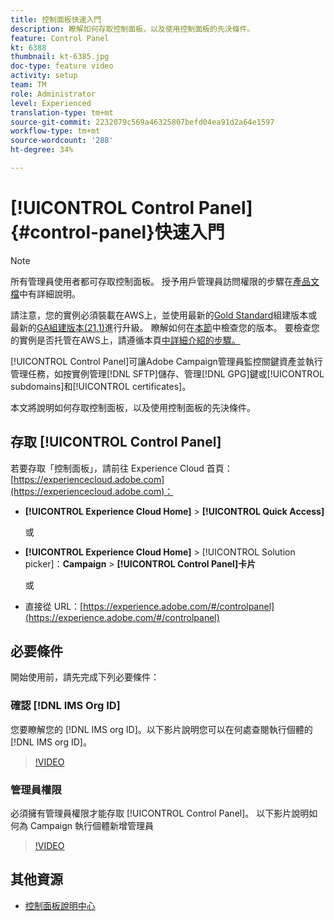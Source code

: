 ```yaml
---
title: 控制面板快速入門
description: 瞭解如何存取控制面板，以及使用控制面板的先決條件。
feature: Control Panel
kt: 6388
thumbnail: kt-6385.jpg
doc-type: feature video
activity: setup
team: TM
role: Administrator
level: Experienced
translation-type: tm+mt
source-git-commit: 2232079c569a46325807befd04ea91d2a64e1597
workflow-type: tm+mt
source-wordcount: '288'
ht-degree: 34%

---
```



# [!UICONTROL Control Panel] {#control-panel}快速入門

>[!NOTE]
>
> 所有管理員使用者都可存取控制面板。 授予用戶管理員訪問權限的步驟在[產品文檔](https://experienceleague.adobe.com/docs/control-panel/using/discover-control-panel/managing-permissions.html?lang=en#discover-control-panel)中有詳細說明。
>
> 請注意，您的實例必須裝載在AWS上，並使用最新的[Gold Standard](https://experienceleague.adobe.com/docs/campaign-classic/using/release-notes/gs-release/gs-overview.html)組建版本或最新的[GA組建版本(21.1)](https://experienceleague.adobe.com/docs/campaign-classic/using/release-notes/latest-release.html?lang=en#release-notes)進行升級。 瞭解如何在[本節](https://experienceleague.adobe.com/docs/campaign-classic/using/getting-started/starting-with-adobe-campaign/launching-adobe-campaign.html?lang=en#getting-your-campaign-version)中檢查您的版本。 要檢查您的實例是否托管在AWS上，請遵循本頁[中詳細介紹的步驟。](https://experienceleague.adobe.com/docs/control-panel/using/faq.html)

[!UICONTROL Control Panel]可讓Adobe Campaign管理員監控關鍵資產並執行管理任務，如按實例管理[!DNL SFTP]儲存、管理[!DNL GPG]鍵或[!UICONTROL subdomains]和[!UICONTROL certificates]。

本文將說明如何存取控制面板，以及使用控制面板的先決條件。

## 存取 [!UICONTROL Control Panel]

若要存取「控制面板」，請前往 Experience Cloud 首頁：[https://experiencecloud.adobe.com](https://experiencecloud.adobe.com)：

* **[!UICONTROL Experience Cloud Home]** > **[!UICONTROL Quick Access]**

   或
* **[!UICONTROL Experience Cloud Home]**  > [!UICONTROL Solution picker]：**Campaign** > **[!UICONTROL Control Panel]卡片**

   或

* 直接從 URL：[https://experience.adobe.com/#/controlpanel](https://experience.adobe.com/#/controlpanel)

## 必要條件

開始使用前，請先完成下列必要條件：

### 確認 [!DNL IMS Org ID]

您要瞭解您的 [!DNL IMS org ID]。以下影片說明您可以在何處查閱執行個體的 [!DNL IMS org ID]。

>[!VIDEO](https://video.tv.adobe.com/v/27183?quality=12)

### 管理員權限

必須擁有管理員權限才能存取 [!UICONTROL Control Panel]。
以下影片說明如何為 Campaign 執行個體新增管理員

>[!VIDEO](https://video.tv.adobe.com/v/27147?quality=12)

## 其他資源

* [控制面板說明中心](https://docs.adobe.com/content/help/zh-Hant/control-panel/using/control-panel-home.html)


